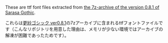 These are ttf font files extracted from [the 7z-archive of the version 0.8.1 of Sarasa Gothic](https://github.com/be5invis/Sarasa-Gothic/releases/tag/v0.8.1).

これらは[更紗ゴシック ver0.8.1](https://github.com/be5invis/Sarasa-Gothic/releases/tag/v0.8.1)の7zアーカイブに含まれるttfフォントファイルです（こんなリポジトリを用意した理由は、メモリが少ない環境ではアーカイブの解凍が困難であったためです）。
